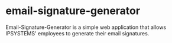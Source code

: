 # email-signature-generator
Email-Signature-Generator is a simple web application that allows IPSYSTEMS' employees to generate their email signatures.
